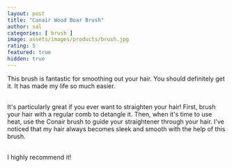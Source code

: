 ```yaml
---
layout: post
title: "Conair Wood Boar Brush"
author: sal
categories: [ brush ]
image: assets/images/products/brush.jpg
rating: 5
featured: true
hidden: true
---
```

This brush is fantastic for smoothing out your hair. You should definitely get it. It has made my life so much easier.<br><br>

It's particularly great if you ever want to straighten your hair! First, brush your hair with a regular comb to detangle it. Then, when it's time to use heat, use the Conair brush to guide your straightener through your hair. I've noticed that my hair always becomes sleek and smooth with the help of this brush.<br><br>

I highly recommend it!
